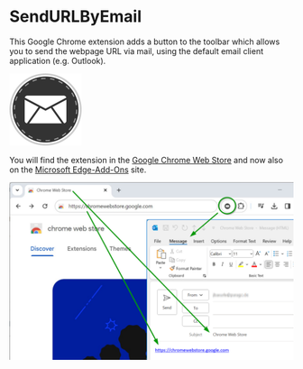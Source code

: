 # SendURLByEmail
This Google Chrome extension adds a button to the toolbar which allows you to send the webpage URL via mail, using the default email client application (e.g. Outlook).

![Logo](src/icon128.png)

You will find the extension in the [Google Chrome Web Store](https://chrome.google.com/webstore/detail/send-url-by-email/mekllbldjjejnkmomdclgkomcnlbddfj) and now also on the [Microsoft Edge-Add-Ons](https://microsoftedge.microsoft.com/addons/detail/kncmeaikagaadnmlkglpfddfffmkoijj) site.

![Screenshot](Screenshot3.png)

